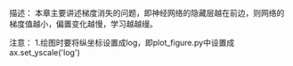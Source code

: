
描述：
本章主要讲述梯度消失的问题，即神经网络的隐藏层越在前边，则网络的梯度值越小，偏置变化越慢，学习越越缦。


注意：
1.绘图时要将纵坐标设置成log，即plot_figure.py中设置成ax.set_yscale('log')